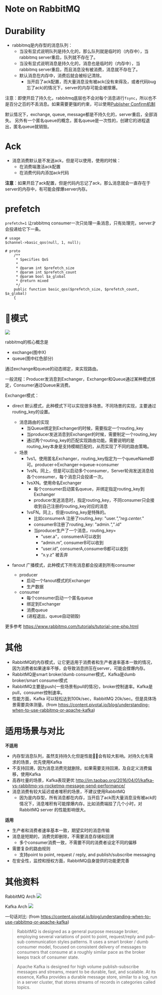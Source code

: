 # Note on RabbitMQ

Durability
==============
- rabbitmq是内存型的消息队列：
	- 当没有显式说明队列是持久化的，那么队列就是临时的（内存中），当rabbitmq server重启，队列就不存在了。
	- 当没有显式说明消息是持久化的，消息也是临时的（内存中），当rabbitmq server重启，而且消息没有被消费，消息就不存在了。
	- 默认消息在内存中，消费后就会被标记清除。
		- 当开启了ack配置，而大量消息没有被ack(没有来得及，或者代码bug忘了ack)的情况下，server的内存可能会被撑爆。

注意：即使开启了持久化，rabbitmq底层也不会对每个消息进行`fsync`，所以也不是百分之百的不丢消息。如果需要更强的约束，可以使用[Publisher Confirm机制](https://www.rabbitmq.com/confirms.html)

默认情况下，exchange, queue, message都是不持久化的，server重启，全部消失。
另外有一个匿名queue的概念，匿名queue是一次性的，创建它的进程退出，匿名queue就销毁。

Ack
==============

- 消息消费默认是不发送ack，但是可以使用，使用的时候：
	- 在消费端激活ack配置
	- 在消费代码内添加ack代码

__注意__：如果开启了ack配置，但是代码内忘记了ack，那么消息就会一直存在于server的内存中，有可能会撑爆server内存。


prefetch
==============

`prefetch=1` 让rabbitmq consumer一次只处理一条消息，只有处理完，server才会投递给它下一条。
```
# usage
$channel->basic_qos(null, 1, null);

# proto
    /**
     * Specifies QoS
     *
     * @param int $prefetch_size
     * @param int $prefetch_count
     * @param bool $a_global
     * @return mixed
     */
    public function basic_qos($prefetch_size, $prefetch_count, $a_global)
    {
```

模式
==============
![](doc/arch.png)

rabbitmq的核心概念是
- exchange(图中X)
- queue(图中红色部分)

通过exchange和queue的动态绑定，来实现路由。

一般流程：Producer发消息到Exchanger，Exchanger和Queue通过某种模式绑定，Consumer通过Queue来消费。

Exchanger模式：
- direct 默认模式，此种模式下可以实现很多场景。不同场景的实现，主要通过routing_key的设置。
    - 消息路由的实现
        - 当Queue绑定到Exchanger的时候，需要指定一个routing_key
        - 当producer发送消息到Exchanger的时候，需要制定一个routing_key
        - 通过两个routing_key的匹配实现路由功能。需要说明的是routing_key本身是支持模糊匹配的，从而实现了不同的路由策略。
    - 场景
        - 1vs1。使用匿名Exchanger，routing_key指定为一个queueName即可。producer->Exchanger->queue->consumer
        - 1vsN。同上，但是可以启动多个consumer，Server轮询发送消息给各个consumer，每个消息只会投递一次。
        - 1vsXN。使用命名Exchanger
            - 每个consumer启动匿名queue，并绑定指定routing_key到Exchanger
            - producer发送消息时，指定routing_key，不同consumer只会接收到自己注册的routing_key对应的消息
        - 1vsFN。同上，但是routing_key是特殊的。
            - 比如consumerA 注册了routing_key: "user.*","reg.center.*"
            - consumerB注册了routing_key: "admin.*","*.id"
            - 当producer生产了一个消息，routing_key=
                - "user.a"，consumerA可以收到
                - “admin.m”, consumerB可以收到
                - “user.id”, consumerA,consumerB都可以收到
                - “x.y.z” 被丢弃

- fanout 广播模式，此种模式下所有消息都会投递到所有consumer
    - producer
        - 启动一个fanout模式的Exchanger
        - 生产数据
    - consumer
        - 每个consumer启动一个匿名queue
        - 绑定到Exchanger
        - 消费queue
        - (进程退出，queue自动销毁)

更多参考 https://www.rabbitmq.com/tutorials/tutorial-one-php.html


其他
==============
- RabbitMQ的内存模式，让它更适用于消费者和生产者速率基本一致的情况，因为消费者如果速率不够，会导致消息挤压在server，可能会撑爆内存。
- RabbitMQ是smart broker/dumb consumer模式，Kafka是dumb broker/smart consumer模式
- RabbitMQ主要是push(一些场景有pull的情况)，broker控制速率。Kafka是pull，consumer控制速率。
- 性能方面，Kafka 可以轻松达到100k/sec，RabbitMQ 20k/sec。但是具体场景需要具体测量。(from https://content.pivotal.io/blog/understanding-when-to-use-rabbitmq-or-apache-kafka)


适用场景与对比
==============

**不适用**
- 内存型消息队列，虽然支持持久化但是性能会有较大影响。对持久化有需求的场景，优先使用Kafka
- 不支持回溯，因为消息消费完就删除。如果需要支持回溯，及自定义消费偏移，使用Kafka
- 高吞吐量的场景，Kafka表现更优 http://jm.taobao.org/2016/04/01/kafka-vs-rabbitmq-vs-rocketmq-message-send-performance/
- 消息消费有较大延迟或者堆积的场景，不建议使用RabbitMQ
    - 因为是内存型，所有消息都在内存，当开启了ack而大量消息没有被ack的情况下，消息堆积有可能撑爆内存。比如消费端挂了几个小时，对RabbitMQ server 的性能影响很大。

**适用**
- 生产者和消费者速率基本一致，期望实时的消息传输
- 消息是短期的，消费完即删除，不需要消息存储和回溯
    - 多个consumer消费一致，不需要不同的消费者设定不同的偏移
- 需要复杂的路由规则
    - 支持point to point, request / reply, and publish/subscribe messaging
- 在安全性，监控和授权方面，RabbitMQ自身提供的功能更完善


其他资料
==============
RabbitMQ Arch
![](doc/arch_2.png)

Kafka Arch
![](doc/kafka_arch.png)

一句话对比: (from https://content.pivotal.io/blog/understanding-when-to-use-rabbitmq-or-apache-kafka)
> RabbitMQ is designed as a general purpose message broker, employing several variations of point to point, request/reply and pub-sub communication styles patterns.  It uses a smart broker / dumb consumer model, focused on consistent delivery of messages to consumers that consume at a roughly similar pace as the broker keeps track of consumer state.  

> Apache Kafka is designed for high volume publish-subscribe messages and streams, meant to be durable, fast, and scalable. At its essence, Kafka provides a durable message store, similar to a log, run in a server cluster, that stores streams of records in categories called topics.

